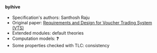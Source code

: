 #### byihive
- Specification's authors: Santhosh Raju
- Original paper: <a href="https://tools.ietf.org/rfc/rfc3506.txt">Requirements and Design for Voucher Trading System (VTS)</a>
- Extended modules: default theories
- Computation models: ❓
- Some properties checked with TLC: consistency


